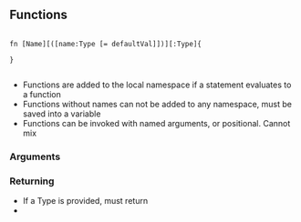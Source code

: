 ## Functions

```

fn [Name][([name:Type [= defaultVal]])][:Type]{
    
}


```

* Functions are added to the local namespace if a statement evaluates to a function
* Functions without names can not be added to any namespace, must be saved into a variable
* Functions can be invoked with named arguments, or positional. Cannot mix

### Arguments


### Returning

* If a Type is provided, must return
* 